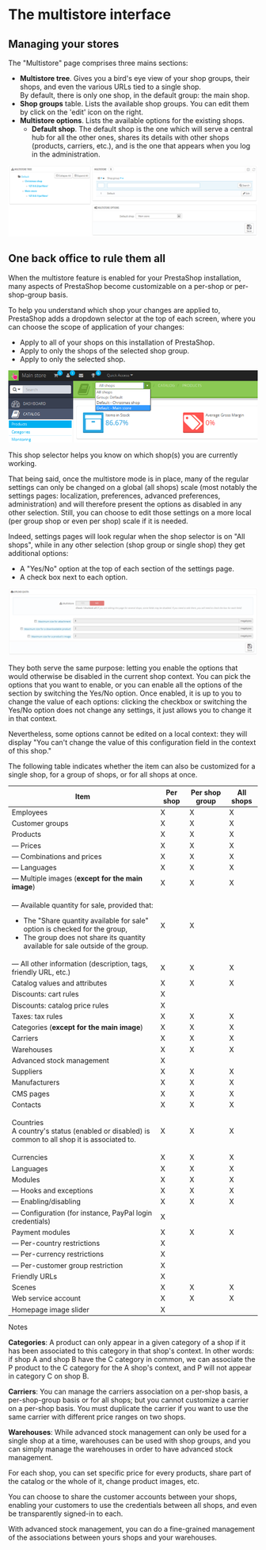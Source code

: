 # The multistore interface

## Managing your stores <a href="#themultistoreinterface-managingyourstores" id="themultistoreinterface-managingyourstores"></a>

The "Multistore" page comprises three mains sections:

* **Multistore tree**. Gives you a bird's eye view of your shop groups, their shops, and even the various URLs tied to a single shop.\
  &#x20;By default, there is only one shop, in the default group: the main shop.
* **Shop groups** table. Lists the available shop groups. You can edit them by click on the 'edit' icon on the right.
* **Multistore options**. Lists the available options for the existing shops.
  * **Default shop**. The default shop is the one which will serve a central hub for all the other ones, shares its details with other shops (products, carriers, etc.), and is the one that appears when you log in the administration.

![](<../../../.gitbook/assets/23789996 (1).png>)

## One back office to rule them all <a href="#themultistoreinterface-onebackofficetorulethemall" id="themultistoreinterface-onebackofficetorulethemall"></a>

When the multistore feature is enabled for your PrestaShop installation, many aspects of PrestaShop become customizable on a per-shop or per-shop-group basis.

To help you understand which shop your changes are applied to, PrestaShop adds a dropdown selector at the top of each screen, where you can choose the scope of application of your changes:

* Apply to all of your shops on this installation of PrestaShop.
* Apply to only the shops of the selected shop group.
* Apply to only the selected shop.

![](<../../../.gitbook/assets/23789992 (1).png>)

This shop selector helps you know on which shop(s) you are currently working.

That being said, once the multistore mode is in place, many of the regular settings can only be changed on a global (all shops) scale (most notably the settings pages: localization, preferences, advanced preferences, administration) and will therefore present the options as disabled in any other selection. Still, you can choose to edit those settings on a more local (per group shop or even per shop) scale if it is needed.

Indeed, settings pages will look regular when the shop selector is on "All shops", while in any other selection (shop group or single shop) they get additional options:

* A "Yes/No" option at the top of each section of the settings page.
* A check box next to each option.

![](<../../../.gitbook/assets/25722904 (2).png>)

They both serve the same purpose: letting you enable the options that would otherwise be disabled in the current shop context. You can pick the options that you want to enable, or you can enable all the options of the section by switching the Yes/No option. Once enabled, it is up to you to change the value of each options: clicking the checkbox or switching the Yes/No option does not change any settings, it just allows you to change it in that context.

Nevertheless, some options cannot be edited on a local context: they will display "You can't change the value of this configuration field in the context of this shop."

The following table indicates whether the item can also be customized for a single shop, for a group of shops, or for all shops at once.

| Item                                                                                                                                                                                                                                  | Per shop | Per shop group | All shops |
| ------------------------------------------------------------------------------------------------------------------------------------------------------------------------------------------------------------------------------------- | -------- | -------------- | --------- |
| Employees                                                                                                                                                                                                                             | X        | X              | X         |
| Customer groups                                                                                                                                                                                                                       | X        | X              | X         |
| Products                                                                                                                                                                                                                              | X        | X              | X         |
| — Prices                                                                                                                                                                                                                              | X        | X              | X         |
| — Combinations and prices                                                                                                                                                                                                             | X        | X              | X         |
| — Languages                                                                                                                                                                                                                           | X        | X              | X         |
| — Multiple images (**except for the main image**)                                                                                                                                                                                     | X        | X              | X         |
| <p>— Available quantity for sale, provided that:</p><ul><li>The "Share quantity available for sale" option is checked for the group,</li><li>The group does not share its quantity available for sale outside of the group.</li></ul> | X        | X              |           |
| — All other information (description, tags, friendly URL, etc.)                                                                                                                                                                       | X        | X              | X         |
| Catalog values and attributes                                                                                                                                                                                                         | X        | X              | X         |
| Discounts: cart rules                                                                                                                                                                                                                 | X        |                |           |
| Discounts: catalog price rules                                                                                                                                                                                                        | X        |                |           |
| Taxes: tax rules                                                                                                                                                                                                                      | X        | X              | X         |
| Categories (**except for the main image**)                                                                                                                                                                                            | X        | X              | X         |
| Carriers                                                                                                                                                                                                                              | X        | X              | X         |
| Warehouses                                                                                                                                                                                                                            | X        | X              | X         |
| Advanced stock management                                                                                                                                                                                                             | X        |                |           |
| Suppliers                                                                                                                                                                                                                             | X        | X              | X         |
| Manufacturers                                                                                                                                                                                                                         | X        | X              | X         |
| CMS pages                                                                                                                                                                                                                             | X        | X              | X         |
| Contacts                                                                                                                                                                                                                              | X        | X              | X         |
| <p>Countries<br> A country's status (enabled or disabled) is common to all shop it is associated to.</p>                                                                                                                              | X        | X              | X         |
| Currencies                                                                                                                                                                                                                            | X        | X              | X         |
| Languages                                                                                                                                                                                                                             | X        | X              | X         |
| Modules                                                                                                                                                                                                                               | X        | X              | X         |
| — Hooks and exceptions                                                                                                                                                                                                                | X        | X              | X         |
| — Enabling/disabling                                                                                                                                                                                                                  | X        | X              | X         |
| — Configuration (for instance, PayPal login credentials)                                                                                                                                                                              | X        |                |           |
| Payment modules                                                                                                                                                                                                                       | X        | X              | X         |
| — Per-country restrictions                                                                                                                                                                                                            | X        |                |           |
| — Per-currency restrictions                                                                                                                                                                                                           | X        |                |           |
| — Per-customer group restriction                                                                                                                                                                                                      | X        |                |           |
| Friendly URLs                                                                                                                                                                                                                         | X        |                |           |
| Scenes                                                                                                                                                                                                                                | X        | X              | X         |
| Web service account                                                                                                                                                                                                                   | X        | X              | X         |
| Homepage image slider                                                                                                                                                                                                                 | X        |                |           |

Notes

**Categories**: A product can only appear in a given category of a shop if it has been associated to this category in that shop's context. In other words: if shop A and shop B have the C category in common, we can associate the P product to the C category for the A shop's context, and P will not appear in category C on shop B.

**Carriers**: You can manage the carriers association on a per-shop basis, a per-shop-group basis or for all shops; but you cannot customize a carrier on a per-shop basis. You must duplicate the carrier if you want to use the same carrier with different price ranges on two shops.

**Warehouses**: While advanced stock management can only be used for a single shop at a time, warehouses can be used with shop groups, and you can simply manage the warehouses in order to have advanced stock management.

For each shop, you can set specific price for every products, share part of the catalog or the whole of it, change product images, etc.

You can choose to share the customer accounts between your shops, enabling your customers to use the credentials between all shops, and even be transparently signed-in to each.

With advanced stock management, you can do a fine-grained management of the associations between yours shops and your warehouses.
